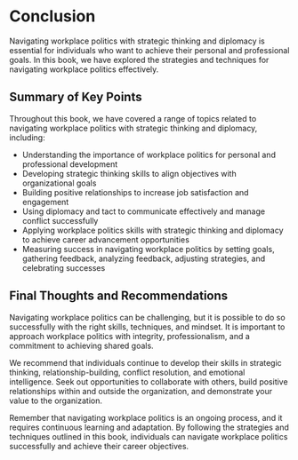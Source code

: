 # Conclusion

Navigating workplace politics with strategic thinking and diplomacy is essential for individuals who want to achieve their personal and professional goals. In this book, we have explored the strategies and techniques for navigating workplace politics effectively.

Summary of Key Points
---------------------

Throughout this book, we have covered a range of topics related to navigating workplace politics with strategic thinking and diplomacy, including:

* Understanding the importance of workplace politics for personal and professional development
* Developing strategic thinking skills to align objectives with organizational goals
* Building positive relationships to increase job satisfaction and engagement
* Using diplomacy and tact to communicate effectively and manage conflict successfully
* Applying workplace politics skills with strategic thinking and diplomacy to achieve career advancement opportunities
* Measuring success in navigating workplace politics by setting goals, gathering feedback, analyzing feedback, adjusting strategies, and celebrating successes

Final Thoughts and Recommendations
----------------------------------

Navigating workplace politics can be challenging, but it is possible to do so successfully with the right skills, techniques, and mindset. It is important to approach workplace politics with integrity, professionalism, and a commitment to achieving shared goals.

We recommend that individuals continue to develop their skills in strategic thinking, relationship-building, conflict resolution, and emotional intelligence. Seek out opportunities to collaborate with others, build positive relationships within and outside the organization, and demonstrate your value to the organization.

Remember that navigating workplace politics is an ongoing process, and it requires continuous learning and adaptation. By following the strategies and techniques outlined in this book, individuals can navigate workplace politics successfully and achieve their career objectives.